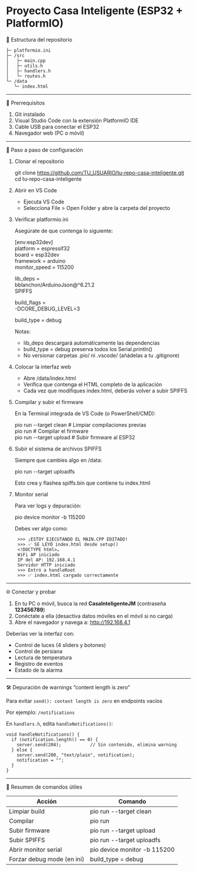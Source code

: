 # Proyecto Casa Inteligente (ESP32 + PlatformIO)

📁 Estructura del repositorio

    ├─ platformio.ini
    ├─ /src
    │   ├─ main.cpp
    │   ├─ utils.h
    │   ├─ handlers.h
    │   └─ routes.h
    └─ /data
       └─ index.html

---

🔧 Prerrequisitos

1. Git instalado  
2. Visual Studio Code con la extensión PlatformIO IDE  
3. Cable USB para conectar el ESP32  
4. Navegador web (PC o móvil)  

---

🚀 Paso a paso de configuración

1. Clonar el repositorio

    git clone https://github.com/TU_USUARIO/tu-repo-casa-inteligente.git  
    cd tu-repo-casa-inteligente

2. Abrir en VS Code

    - Ejecuta VS Code  
    - Selecciona File > Open Folder y abre la carpeta del proyecto  

3. Verificar platformio.ini

    Asegúrate de que contenga lo siguiente:

    [env:esp32dev]  
    platform    = espressif32  
    board       = esp32dev  
    framework   = arduino  
    monitor_speed = 115200  

    lib_deps =  
      bblanchon/ArduinoJson@^6.21.2  
      SPIFFS  

    build_flags =  
      -DCORE_DEBUG_LEVEL=3  

    build_type = debug  

    Notas:  
    - lib_deps descargará automáticamente las dependencias  
    - build_type = debug preserva todos los Serial.println()  
    - No versionar carpetas .pio/ ni .vscode/ (añádelas a tu .gitignore)  

4. Colocar la interfaz web

    - Abre /data/index.html  
    - Verifica que contenga el HTML completo de la aplicación  
    - Cada vez que modifiques index.html, deberás volver a subir SPIFFS  

5. Compilar y subir el firmware

    En la Terminal integrada de VS Code (o PowerShell/CMD):

    pio run --target clean        # Limpiar compilaciones previas  
    pio run                       # Compilar el firmware  
    pio run --target upload       # Subir firmware al ESP32  

6. Subir el sistema de archivos SPIFFS

    Siempre que cambies algo en /data:

    pio run --target uploadfs

    Esto crea y flashea spiffs.bin que contiene tu index.html

7. Monitor serial

    Para ver logs y depuración:

    pio device monitor -b 115200

    Debes ver algo como:

        >>> ¡ESTOY EJECUTANDO EL MAIN.CPP EDITADO!
        >>> ✅ SE LEYÓ index.html desde setup()
        <!DOCTYPE html>…
        WiFi AP iniciado
        IP del AP: 192.168.4.1
        Servidor HTTP iniciado
        >>> Entró a handleRoot
        >>> ✅ index.html cargado correctamente

---

🌐 Conectar y probar

1. En tu PC o móvil, busca la red **CasaInteligenteJM** (contraseña **123456789**)  
2. Conéctate a ella (desactiva datos móviles en el móvil si no carga)  
3. Abre el navegador y navega a: http://192.168.4.1  

Deberías ver la interfaz con:

- Control de luces (4 sliders y botones)  
- Control de persiana  
- Lectura de temperatura  
- Registro de eventos  
- Estado de la alarma  

---

🛠️ Depuración de warnings “content length is zero”

Para evitar `send(): content length is zero` en endpoints vacíos

Por ejemplo:
 `/notifications`

En `handlers.h`, edita `handleNotifications()`:

    void handleNotifications() {
      if (notification.length() == 0) {
        server.send(204);           // Sin contenido, elimina warning
      } else {
        server.send(200, "text/plain", notification);
        notification = "";
      }
    }

---

📄 Resumen de comandos útiles

| Acción                     | Comando                      |
| -------------------------- | ---------------------------- |
| Limpiar build              | pio run --target clean       |
| Compilar                   | pio run                      |
| Subir firmware             | pio run --target upload      |
| Subir SPIFFS               | pio run --target uploadfs    |
| Abrir monitor serial       | pio device monitor -b 115200 |
| Forzar debug mode (en ini) | build_type = debug           |
